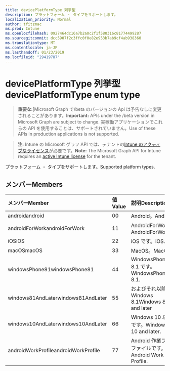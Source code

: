 ```yaml
---
title: devicePlatformType 列挙型
description: プラットフォーム ・ タイプをサポートします。
localization_priority: Normal
author: tfitzmac
ms.prod: Intune
ms.openlocfilehash: 0927464dc16a7b2a0c2f1f580316c81774499287
ms.sourcegitcommit: dcc5907f2c3ffc0f0e82e953b7ab9cf4ab938360
ms.translationtype: MT
ms.contentlocale: ja-JP
ms.lasthandoff: 01/23/2019
ms.locfileid: "29419787"
---
```

# <a name="deviceplatformtype-enum-type"></a><span data-ttu-id="3b9a1-103">devicePlatformType 列挙型</span><span class="sxs-lookup"><span data-stu-id="3b9a1-103">devicePlatformType enum type</span></span>

> <span data-ttu-id="3b9a1-104">**重要な:**[Microsoft Graph で/beta のバージョンの Api は予告なしに変更されることがあります。</span><span class="sxs-lookup"><span data-stu-id="3b9a1-104">**Important:** APIs under the /beta version in Microsoft Graph are subject to change.</span></span> <span data-ttu-id="3b9a1-105">実稼働アプリケーションでこれらの API を使用することは、サポートされていません。</span><span class="sxs-lookup"><span data-stu-id="3b9a1-105">Use of these APIs in production applications is not supported.</span></span>

> <span data-ttu-id="3b9a1-106">**注:** Intune の Microsoft グラフ API では、テナントの[Intune のアクティブなライセンス](https://go.microsoft.com/fwlink/?linkid=839381)が必要です。</span><span class="sxs-lookup"><span data-stu-id="3b9a1-106">**Note:** The Microsoft Graph API for Intune requires an [active Intune license](https://go.microsoft.com/fwlink/?linkid=839381) for the tenant.</span></span>

<span data-ttu-id="3b9a1-107">プラットフォーム ・ タイプをサポートします。</span><span class="sxs-lookup"><span data-stu-id="3b9a1-107">Supported platform types.</span></span>

## <a name="members"></a><span data-ttu-id="3b9a1-108">メンバー</span><span class="sxs-lookup"><span data-stu-id="3b9a1-108">Members</span></span>
|<span data-ttu-id="3b9a1-109">メンバー</span><span class="sxs-lookup"><span data-stu-id="3b9a1-109">Member</span></span>|<span data-ttu-id="3b9a1-110">値</span><span class="sxs-lookup"><span data-stu-id="3b9a1-110">Value</span></span>|<span data-ttu-id="3b9a1-111">説明</span><span class="sxs-lookup"><span data-stu-id="3b9a1-111">Description</span></span>|
|:---|:---|:---|
|<span data-ttu-id="3b9a1-112">android</span><span class="sxs-lookup"><span data-stu-id="3b9a1-112">android</span></span>|<span data-ttu-id="3b9a1-113">0</span><span class="sxs-lookup"><span data-stu-id="3b9a1-113">0</span></span>|<span data-ttu-id="3b9a1-114">Android。</span><span class="sxs-lookup"><span data-stu-id="3b9a1-114">Android.</span></span>|
|<span data-ttu-id="3b9a1-115">androidForWork</span><span class="sxs-lookup"><span data-stu-id="3b9a1-115">androidForWork</span></span>|<span data-ttu-id="3b9a1-116">1</span><span class="sxs-lookup"><span data-stu-id="3b9a1-116">1</span></span>|<span data-ttu-id="3b9a1-117">AndroidForWork。</span><span class="sxs-lookup"><span data-stu-id="3b9a1-117">AndroidForWork.</span></span>|
|<span data-ttu-id="3b9a1-118">iOS</span><span class="sxs-lookup"><span data-stu-id="3b9a1-118">iOS</span></span>|<span data-ttu-id="3b9a1-119">2</span><span class="sxs-lookup"><span data-stu-id="3b9a1-119">2</span></span>|<span data-ttu-id="3b9a1-120">iOS です。</span><span class="sxs-lookup"><span data-stu-id="3b9a1-120">iOS.</span></span>|
|<span data-ttu-id="3b9a1-121">macOS</span><span class="sxs-lookup"><span data-stu-id="3b9a1-121">macOS</span></span>|<span data-ttu-id="3b9a1-122">3</span><span class="sxs-lookup"><span data-stu-id="3b9a1-122">3</span></span>|<span data-ttu-id="3b9a1-123">MacOS。</span><span class="sxs-lookup"><span data-stu-id="3b9a1-123">MacOS.</span></span>|
|<span data-ttu-id="3b9a1-124">windowsPhone81</span><span class="sxs-lookup"><span data-stu-id="3b9a1-124">windowsPhone81</span></span>|<span data-ttu-id="3b9a1-125">4</span><span class="sxs-lookup"><span data-stu-id="3b9a1-125">4</span></span>|<span data-ttu-id="3b9a1-126">WindowsPhone 8.1 です。</span><span class="sxs-lookup"><span data-stu-id="3b9a1-126">WindowsPhone 8.1.</span></span>|
|<span data-ttu-id="3b9a1-127">windows81AndLater</span><span class="sxs-lookup"><span data-stu-id="3b9a1-127">windows81AndLater</span></span>|<span data-ttu-id="3b9a1-128">5</span><span class="sxs-lookup"><span data-stu-id="3b9a1-128">5</span></span>|<span data-ttu-id="3b9a1-129">およびそれ以降の Windows 8.1</span><span class="sxs-lookup"><span data-stu-id="3b9a1-129">Windows 8.1 and later</span></span>|
|<span data-ttu-id="3b9a1-130">windows10AndLater</span><span class="sxs-lookup"><span data-stu-id="3b9a1-130">windows10AndLater</span></span>|<span data-ttu-id="3b9a1-131">6</span><span class="sxs-lookup"><span data-stu-id="3b9a1-131">6</span></span>|<span data-ttu-id="3b9a1-132">Windows 10 以降です。</span><span class="sxs-lookup"><span data-stu-id="3b9a1-132">Windows 10 and later.</span></span>|
|<span data-ttu-id="3b9a1-133">androidWorkProfile</span><span class="sxs-lookup"><span data-stu-id="3b9a1-133">androidWorkProfile</span></span>|<span data-ttu-id="3b9a1-134">7</span><span class="sxs-lookup"><span data-stu-id="3b9a1-134">7</span></span>|<span data-ttu-id="3b9a1-135">Android 作業プロファイルです。</span><span class="sxs-lookup"><span data-stu-id="3b9a1-135">Android Work Profile.</span></span>|





